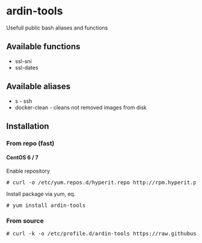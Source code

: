 # ardin-tools

Usefull public bash aliases and functions

## Available functions

* ssl-sni
* ssl-dates

## Available aliases

* s - ssh
* docker-clean - cleans not removed images from disk


## Installation

### From repo (fast)

#### CentOS 6 / 7
Enable repository
<pre>
# curl -o /etc/yum.repos.d/hyperit.repo http://rpm.hyperit.pl/yum/hyperit.repo
</pre>

Install package via yum, eq.
<pre>
# yum install ardin-tools
</pre>

### From source
<pre>
# curl -k -o /etc/profile.d/ardin-tools https://raw.githubusercontent.com/ardin/ardin-tools/master/SOURCES/etc/profile.d/ardin-tools.sh
</pre>

